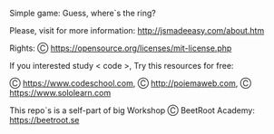 Simple game: Guess, where`s the ring?

Please, visit for more information: http://jsmadeeasy.com/about.htm

Rights: Ⓒ https://opensource.org/licenses/mit-license.php

If you interested study < code >, Try this resources for free: 

Ⓒ https://www.codeschool.com, Ⓒ http://poiemaweb.com, Ⓒ https://www.sololearn.com

This repo`s is a self-part of big Workshop Ⓒ BeetRoot Academy: https://beetroot.se
